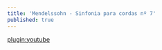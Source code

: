 ```yaml
---
title: 'Mendelssohn - Sinfonia para cordas nº 7'
published: true
---
```


[plugin:youtube](https://youtu.be/ZBrjdyx6nLU)